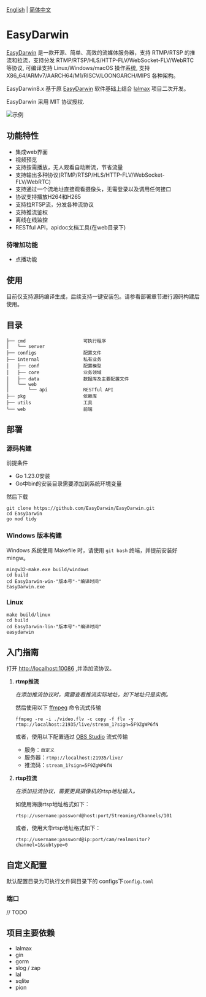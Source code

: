 [English](./README.md) | [简体中文](./README_zh.md)

# EasyDarwin

[EasyDarwin](http://www.easydarwin.com/) 是一款开源、简单、高效的流媒体服务器，支持 RTMP/RTSP 的推流和拉流，支持分发 RTMP/RTSP/HLS/HTTP-FLV/WebSocket-FLV/WebRTC 等协议, 可编译支持 Linux/Windows/macOS 操作系统, 支持 X86_64/ARMv7/AARCH64/M1/RISCV/LOONGARCH/MIPS 各种架构。

EasyDarwin8.x 基于原 [EasyDarwin](http://www.easydarwin.com/) 软件基础上结合 [lalmax](https://github.com/q191201771/lalmax) 项目二次开发。

EasyDarwin 采用 MIT 协议授权.

![示例](images/main.png)

## 功能特性

+ 集成web界面
+ 视频预览
+ 支持按需播放，无人观看自动断流，节省流量
+ 支持输出多种协议(RTMP/RTSP/HLS/HTTP-FLV/WebSocket-FLV/WebRTC)
+ 支持通过一个流地址直接观看摄像头，无需登录以及调用任何接口
+ 协议支持播放H264和H265
+ 支持拉RTSP流，分发各种流协议
+ 支持推流鉴权
+ 离线在线监控
+ RESTful API，apidoc文档工具(在web目录下)

### 待增加功能
+ 点播功能

## 使用
目前仅支持源码编译生成，后续支持一键安装包。请参看部署章节进行源码构建后使用。

## 目录

```text
├── cmd	                    可执行程序
│   └── server
├── configs                 配置文件
├── internal                私有业务
│   ├── conf                配置模型
│   ├── core                业务领域
│   ├── data                数据库及主要配置文件
│   └── web
│       └── api             RESTful API
├── pkg                     依赖库
├── utils                   工具
└── web                     前端
```

## 部署
### 源码构建
前提条件
+ Go 1.23.0安装
+ Go中bin的安装目录需要添加到系统环境变量

然后下载
```shell
git clone https://github.com/EasyDarwin/EasyDarwin.git
cd EasyDarwin
go mod tidy
```
### Windows 版本构建

Windows 系统使用 Makefile 时，请使用 `git bash` 终端，并提前安装好 mingw。
```shell
mingw32-make.exe build/windows
cd build
cd EasyDarwin-win-"版本号"-"编译时间"
EasyDarwin.exe
```
### Linux
```shell
make build/linux
cd build
cd EasyDarwin-lin-"版本号"-"编译时间"
easydarwin
```

## 入门指南

打开 [http://localhost:10086](http://localhost:10086) ,并添加流协议。

1. **rtmp推流**

   _在添加推流协议时，需要查看推流实际地址，如下地址只是实例。_

   然后使用以下 [ffmpeg](https://ffmpeg.org/download.html) 命令流式传输
    ```shell
    ffmpeg -re -i ./video.flv -c copy -f flv -y rtmp://localhost:21935/live/stream_1?sign=5F9ZgWP6fN
    ```

   或者，使用以下配置通过 [OBS Studio](https://obsproject.com/download) 流式传输
    + 服务：`自定义`
    + 服务器：`rtmp://localhost:21935/live/`
    + 推流码：`stream_1?sign=5F9ZgWP6fN`

2. **rtsp拉流**

   _在添加拉流协议，需要更具摄像机的rtsp地址输入。_

   如使用海康rtsp地址格式如下：
    ```text
    rtsp://username:password@host:port/Streaming/Channels/101
   ```

   或者，使用大华rtsp地址格式如下：
    ```text
    rtsp://username:password@ip:port/cam/realmonitor?channel=1&subtype=0
   ```

## 自定义配置

默认配置目录为可执行文件同目录下的 configs下`config.toml`

### 端口
// TODO

## 项目主要依赖

+ lalmax
+ gin
+ gorm
+ slog / zap
+ lal
+ sqlite
+ pion